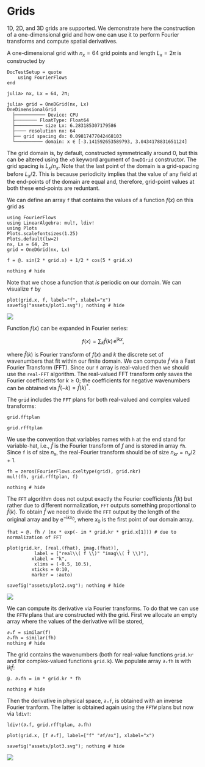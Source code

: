 # Grids


1D, 2D, and 3D grids are supported. We demonstrate here the construction of a 
one-dimensional grid and how one can use it to perform Fourier transforms and 
compute spatial derivatives.

A one-dimensional grid with $n_x = 64$ grid points and length $L_x = 2\pi$ is 
constructed by

```@meta
DocTestSetup = quote
    using FourierFlows
end
```

```jldoctest
julia> nx, Lx = 64, 2π;

julia> grid = OneDGrid(nx, Lx)
OneDimensionalGrid
  ├─────────── Device: CPU
  ├──────── FloatType: Float64
  ├────────── size Lx: 6.283185307179586
  ├──── resolution nx: 64
  ├── grid spacing dx: 0.09817477042468103
  └────────── domain: x ∈ [-3.141592653589793, 3.0434178831651124]
```

The grid domain is, by default, constructed symmetrically around 0, but this can 
be altered using the `x0` keyword argument of `OneDGrid` constructor. The grid 
spacing is $L_x/n_x$. Note that the last point of the domain is a grid-spacing 
before $L_x/2$. This is because periodicity implies that the value of any field 
at the end-points of the domain are equal and, therefore, grid-point values at
both these end-points are reduntant.

We can define an array `f` that contains the values of a function $f(x)$ on this 
grid as

```@setup 1
using FourierFlows
using LinearAlgebra: mul!, ldiv!
using Plots
Plots.scalefontsizes(1.25)
Plots.default(lw=2)
nx, Lx = 64, 2π
grid = OneDGrid(nx, Lx)
```

```@example 1
f = @. sin(2 * grid.x) + 1/2 * cos(5 * grid.x)

nothing # hide
```

Note that we chose a function that *is* periodic on our domain. We can visualize
`f` by

```@example 1
plot(grid.x, f, label="f", xlabel="x")
savefig("assets/plot1.svg"); nothing # hide
```

![](assets/plot1.svg)

Function $f(x)$ can be expanded in Fourier series:

```math
f(x) = \sum_{k} \hat{f}(k)\,\mathrm{e}^{\mathrm{i} k x},
```

where $\hat{f}(k)$ is Fourier transform of $f(x)$ and $k$ the discrete set of 
wavenumbers that fit within our finite domain. We can compute $\hat{f}$ via a 
Fast Fourier Transform (FFT). Since our `f` array is real-valued then we should 
use the `real-FFT` algorithm. The real-valued FFT transform only saves the Fourier 
coefficients for $k\ge 0$; the coefficients for negative wavenumbers can be 
obtained via $\hat{f}(-k) = \hat{f}(k)^{*}$.

The `grid` includes the `FFT` plans for both real-valued and complex valued transforms:

```@example 1
grid.fftplan
```

```@example 1
grid.rfftplan
```

We use the convention that variables names with `h` at the end stand for variable-hat, i.e., $\hat{f}$  is the Fourier transform of $f$ and is stored in array `fh`. Since `f` is of size $n_x$, the real-Fourier transform should be of size $n_{kr} = n_x/2+1$.

```@example 1
fh = zeros(FourierFlows.cxeltype(grid), grid.nkr)
mul!(fh, grid.rfftplan, f)

nothing # hide
```

The `FFT` algorithm does not output exactly the Fourier coefficients $\hat{f}(k)$ but
rather due to different normalization, `FFT` outputs something proportional to $\hat{f}(k)$. 
To obtain $\hat{f}$ we need to divide the `FFT` output by the length of the 
original array and by $\mathrm{e}^{-\mathrm{i} k x_0}$, where $x_0$ is the first 
point of our domain array.

```@example 1
fhat = @. fh / (nx * exp(- im * grid.kr * grid.x[1])) # due to normalization of FFT

plot(grid.kr, [real.(fhat), imag.(fhat)],
          label = ["real\\( f̂ \\)" "imag\\( f̂ \\)"],
         xlabel = "k",
          xlims = (-0.5, 10.5),
         xticks = 0:10,
         marker = :auto)

savefig("assets/plot2.svg"); nothing # hide
```

![](assets/plot2.svg)

We can compute its derivative via Fourier transforms. To do that we can use the
`FFTW` plans that are constructed with the grid. First we allocate an empty array
where the values of the derivative will be stored,

```@example 1
∂ₓf = similar(f)
∂ₓfh = similar(fh)
nothing # hide
```

The grid contains the wavenumbers (both for real-value functions `grid.kr` and 
for complex-valued functions `grid.k`). We populate array `∂ₓfh` is with $\mathrm{i} k \hat{f}$:

```@example 1
@. ∂ₓfh = im * grid.kr * fh

nothing # hide
```

Then the derivative in physical space, `∂ₓf`, is obtained with an inverse Fourier 
tranform. The latter is obtained again using the `FFTW` plans but now via `ldiv!`:

```@example 1
ldiv!(∂ₓf, grid.rfftplan, ∂ₓfh)

plot(grid.x, [f ∂ₓf], label=["f" "∂f/∂x"], xlabel="x")

savefig("assets/plot3.svg"); nothing # hide
```

![](assets/plot3.svg)
